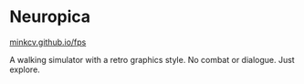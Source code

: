 # Neuropica

[minkcv.github.io/fps](https://minkcv.github.io/fps)

A walking simulator with a retro graphics style. No combat or dialogue. Just explore.

